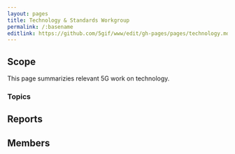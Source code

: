 ```yaml
---
layout: pages
title: Technology & Standards Workgroup
permalink: /:basename
editlink: https://github.com/5gif/www/edit/gh-pages/pages/technology.md
---
```


## Scope

This page summarizies relevant 5G work on technology.

### Topics 

## Reports


## Members






